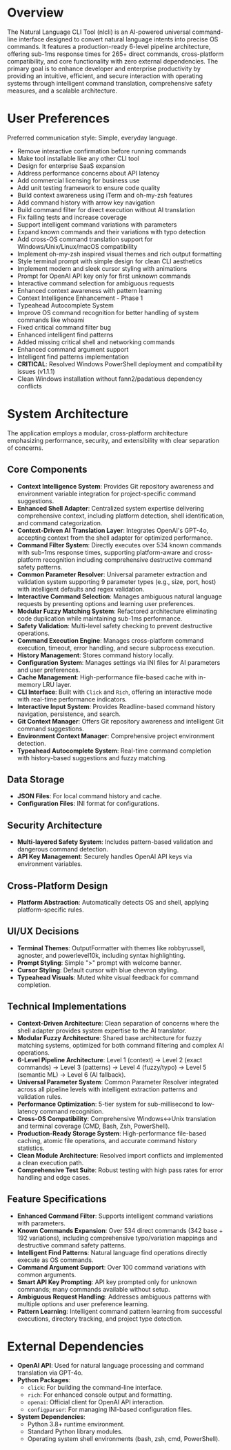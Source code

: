# Overview

The Natural Language CLI Tool (nlcli) is an AI-powered universal command-line interface designed to convert natural language intents into precise OS commands. It features a production-ready 6-level pipeline architecture, offering sub-1ms response times for 265+ direct commands, cross-platform compatibility, and core functionality with zero external dependencies. The primary goal is to enhance developer and enterprise productivity by providing an intuitive, efficient, and secure interaction with operating systems through intelligent command translation, comprehensive safety measures, and a scalable architecture.

# User Preferences

Preferred communication style: Simple, everyday language.
- Remove interactive confirmation before running commands
- Make tool installable like any other CLI tool
- Design for enterprise SaaS expansion
- Address performance concerns about API latency
- Add commercial licensing for business use
- Add unit testing framework to ensure code quality
- Build context awareness using iTerm and oh-my-zsh features
- Add command history with arrow key navigation
- Build command filter for direct execution without AI translation
- Fix failing tests and increase coverage
- Support intelligent command variations with parameters
- Expand known commands and their variations with typo detection
- Add cross-OS command translation support for Windows/Unix/Linux/macOS compatibility
- Implement oh-my-zsh inspired visual themes and rich output formatting
- Style terminal prompt with simple design for clean CLI aesthetics
- Implement modern and sleek cursor styling with animations
- Prompt for OpenAI API key only for first unknown commands
- Interactive command selection for ambiguous requests
- Enhanced context awareness with pattern learning
- Context Intelligence Enhancement - Phase 1
- Typeahead Autocomplete System
- Improve OS command recognition for better handling of system commands like whoami
- Fixed critical command filter bug
- Enhanced intelligent find patterns
- Added missing critical shell and networking commands
- Enhanced command argument support
- Intelligent find patterns implementation
- **CRITICAL**: Resolved Windows PowerShell deployment and compatibility issues (v1.1.1)
- Clean Windows installation without fann2/padatious dependency conflicts

# System Architecture

The application employs a modular, cross-platform architecture emphasizing performance, security, and extensibility with clear separation of concerns.

## Core Components
- **Context Intelligence System**: Provides Git repository awareness and environment variable integration for project-specific command suggestions.
- **Enhanced Shell Adapter**: Centralized system expertise delivering comprehensive context, including platform detection, shell identification, and command categorization.
- **Context-Driven AI Translation Layer**: Integrates OpenAI's GPT-4o, accepting context from the shell adapter for optimized performance.
- **Command Filter System**: Directly executes over 534 known commands with sub-1ms response times, supporting platform-aware and cross-platform recognition including comprehensive destructive command safety patterns.
- **Common Parameter Resolver**: Universal parameter extraction and validation system supporting 9 parameter types (e.g., size, port, host) with intelligent defaults and regex validation.
- **Interactive Command Selection**: Manages ambiguous natural language requests by presenting options and learning user preferences.
- **Modular Fuzzy Matching System**: Refactored architecture eliminating code duplication while maintaining sub-1ms performance.
- **Safety Validation**: Multi-level safety checking to prevent destructive operations.
- **Command Execution Engine**: Manages cross-platform command execution, timeout, error handling, and secure subprocess execution.
- **History Management**: Stores command history locally.
- **Configuration System**: Manages settings via INI files for AI parameters and user preferences.
- **Cache Management**: High-performance file-based cache with in-memory LRU layer.
- **CLI Interface**: Built with `Click` and `Rich`, offering an interactive mode with real-time performance indicators.
- **Interactive Input System**: Provides Readline-based command history navigation, persistence, and search.
- **Git Context Manager**: Offers Git repository awareness and intelligent Git command suggestions.
- **Environment Context Manager**: Comprehensive project environment detection.
- **Typeahead Autocomplete System**: Real-time command completion with history-based suggestions and fuzzy matching.

## Data Storage
- **JSON Files**: For local command history and cache.
- **Configuration Files**: INI format for configurations.

## Security Architecture
- **Multi-layered Safety System**: Includes pattern-based validation and dangerous command detection.
- **API Key Management**: Securely handles OpenAI API keys via environment variables.

## Cross-Platform Design
- **Platform Abstraction**: Automatically detects OS and shell, applying platform-specific rules.

## UI/UX Decisions
- **Terminal Themes**: OutputFormatter with themes like robbyrussell, agnoster, and powerlevel10k, including syntax highlighting.
- **Prompt Styling**: Simple ">" prompt with welcome banner.
- **Cursor Styling**: Default cursor with blue chevron styling.
- **Typeahead Visuals**: Muted white visual feedback for command completion.

## Technical Implementations
- **Context-Driven Architecture**: Clean separation of concerns where the shell adapter provides system expertise to the AI translator.
- **Modular Fuzzy Architecture**: Shared base architecture for fuzzy matching systems, optimized for both command filtering and complex AI operations.
- **6-Level Pipeline Architecture**: Level 1 (context) → Level 2 (exact commands) → Level 3 (patterns) → Level 4 (fuzzy/typo) → Level 5 (semantic ML) → Level 6 (AI fallback).
- **Universal Parameter System**: Common Parameter Resolver integrated across all pipeline levels with intelligent extraction patterns and validation rules.
- **Performance Optimization**: 5-tier system for sub-millisecond to low-latency command recognition.
- **Cross-OS Compatibility**: Comprehensive Windows↔Unix translation and terminal coverage (CMD, Bash, Zsh, PowerShell).
- **Production-Ready Storage System**: High-performance file-based caching, atomic file operations, and accurate command history statistics.
- **Clean Module Architecture**: Resolved import conflicts and implemented a clean execution path.
- **Comprehensive Test Suite**: Robust testing with high pass rates for error handling and edge cases.

## Feature Specifications
- **Enhanced Command Filter**: Supports intelligent command variations with parameters.
- **Known Commands Expansion**: Over 534 direct commands (342 base + 192 variations), including comprehensive typo/variation mappings and destructive command safety patterns.
- **Intelligent Find Patterns**: Natural language find operations directly execute as OS commands.
- **Command Argument Support**: Over 100 command variations with common arguments.
- **Smart API Key Prompting**: API key prompted only for unknown commands; many commands available without setup.
- **Ambiguous Request Handling**: Addresses ambiguous patterns with multiple options and user preference learning.
- **Pattern Learning**: Intelligent command pattern learning from successful executions, directory tracking, and project type detection.

# External Dependencies

- **OpenAI API**: Used for natural language processing and command translation via GPT-4o.
- **Python Packages**:
    - `click`: For building the command-line interface.
    - `rich`: For enhanced console output and formatting.
    - `openai`: Official client for OpenAI API interaction.
    - `configparser`: For managing INI-based configuration files.
- **System Dependencies**:
    - Python 3.8+ runtime environment.
    - Standard Python library modules.
    - Operating system shell environments (bash, zsh, cmd, PowerShell).